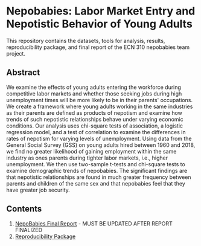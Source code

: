 # Nepobabies: Labor Market Entry and Nepotistic Behavior of Young Adults

This repository contains the datasets, tools for analysis, results, reproducibility package, and final report of the ECN 310 nepobabies team project.

## Abstract
We examine the effects of young adults entering the workforce during competitive labor markets and whether those seeking jobs during high unemployment times will be more likely to be in their parents' occupations. We create a framework where young adults working in the same industries as their parents are defined as products of nepotism and examine how trends of such nepotistic relationships behave under varying economic conditions. Our analysis uses chi-square tests of association, a logistic regression model, and a test of correlation to examine the differences in rates of nepotism for varying levels of unemployment. Using data from the General Social Survey (GSS) on young adults hired between 1960 and 2018, we find no greater likelihood of gaining employment within the same industry as ones parents during tighter labor markets, i.e., higher unemployment. We then use two-sample t-tests and chi-square tests to examine demographic trends of nepobabies. The significant findings are that nepotistic relationships are found in much greater frequency between parents and children of the same sex and that nepobabies feel that they have greater job security.

## Contents
1. [NepoBabies Final Report](https://github.com/ecn310/course-project-nepobabies/blob/a468175a959019b3ea12d4266611efbba23880b8/NepoBabies_Final_Report.pdf) - MUST BE UPDATED AFTER REPORT FINALIZED
2. [Reproducibility Package](https://github.com/ecn310/course-project-nepobabies/blob/main/ReproducibilityPackage.md)
